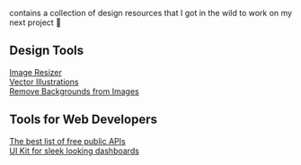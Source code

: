contains a collection of design resources that I got in the wild to work on my next project 🎨

## Design Tools

[Image Resizer](https://promo.com/tools/image-resizer/) <br>
[Vector Illustrations](https://icons8.com/illustrations) <br>
[Remove Backgrounds from Images](https://www.remove.bg/) <br>

## Tools for Web Developers

[The best list of free public APIs](https://public-apis.xyz/) <br>
[UI Kit for sleek looking dashboards](https://www.invisionapp.com/inside-design/design-resources/)

